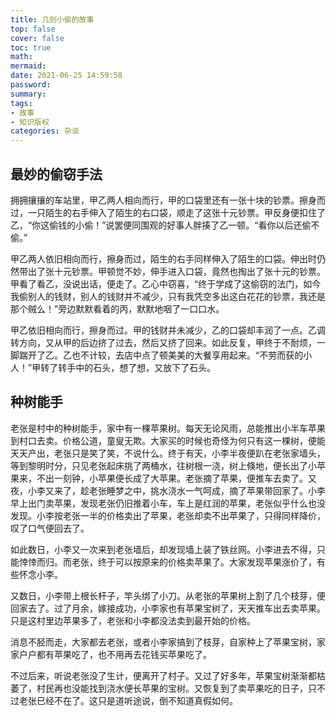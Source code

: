 ```yaml
---
title: 几则小偷的故事
top: false
cover: false
toc: true
math:
mermaid:
date: 2021-06-25 14:59:58
password:
summary:
tags: 
- 故事
- 知识版权
categories: 杂谈
---
```


## 最妙的偷窃手法

拥拥攘攘的车站里，甲乙两人相向而行，甲的口袋里还有一张十块的钞票。擦身而过，一只陌生的右手伸入了陌生的右口袋，顺走了这张十元钞票。甲反身便扣住了乙，“你这偷钱的小偷！”说罢便同围观的好事人胖揍了乙一顿。“看你以后还偷不偷。”

甲乙两人依旧相向而行，擦身而过，陌生的右手同样伸入了陌生的口袋。伸出时仍然带出了张十元钞票。甲顿觉不妙，伸手进入口袋，竟然也掏出了张十元的钞票。甲看了看乙，没说出话，便走了。乙心中窃喜，“终于学成了这偷窃的法门，如今我偷别人的钱财，别人的钱财并不减少，只有我凭空多出这白花花的钞票，我还是那个贼么！”旁边默默看着的丙，默默地咽了一口口水。

甲乙依旧相向而行，擦身而过。甲的钱财并未减少，乙的口袋却丰润了一点。乙调转方向，又从甲的后边挤了过去，然后又挤了回来。如此反复，甲终于不耐烦，一脚踹开了乙。乙也不计较，去店中点了顿美美的大餐享用起来。“不劳而获的小人！”甲转了转手中的石头，想了想，又放下了石头。

## 种树能手

老张是村中的种树能手，家中有一棵苹果树。每天无论风雨，总能推出小半车苹果到村口去卖。价格公道，童叟无欺。大家买的时候也奇怪为何只有这一棵树，便能天天产出，老张只是笑了笑，不说什么。终于有天，小李半夜便趴在老张家墙头，等到黎明时分，只见老张起床挑了两桶水，往树根一浇，树上倏地，便长出了小苹果来，不出一刻钟，小苹果便长成了大苹果。老张摘了苹果，便推车去卖了。又夜，小李又来了，趁老张睡梦之中，挑水浇水一气呵成，摘了苹果带回家了。小李早上出门卖苹果，发现老张仍旧推着小车，车上是红润的苹果，老张似乎什么也没发现。小李按老张一半的价格卖出了苹果，老张却卖不出苹果了，只得同样降价，叹了口气便回去了。

如此数日，小李又一次来到老张墙后，却发现墙上装了铁丝网。小李进去不得，只能悻悻而归。而老张，终于可以按原来的价格卖苹果了。大家发现苹果涨价了，有些怀念小李。

又数日，小李带上根长杆子，竿头绑了小刀。从老张的苹果树上割了几个枝芽，便回家去了。过了月余，嫁接成功，小李家也有苹果宝树了，天天推车出去卖苹果。只是这村里边苹果多了，老张和小李都没法卖到最开始的价格。

消息不胫而走，大家都去老张，或者小李家搞到了枝芽，自家种上了苹果宝树，家家户户都有苹果吃了，也不用再去花钱买苹果吃了。

不过后来，听说老张没了生计，便离开了村子。又过了好多年，苹果宝树渐渐都枯萎了，村民再也没能找到浇水便长苹果的宝树。又恢复到了卖苹果吃的日子，只不过老张已经不在了。这只是道听途说，倒不知道真假如何。

